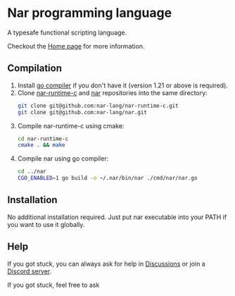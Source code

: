 # Nar programming language

A typesafe functional scripting language.

Checkout the [Home page](https://nar-lang.com/) for more information.

## Compilation

1. Install [go compiler](https://go.dev) if you don't have it (version 1.21 or above is required).
2. Clone [nar-runtime-c](https://github.com/nar-lang/nar-runtime-c) and [nar](https://github.com/nar-lang/nar) repositories into the same directory: 
    ```bash
    git clone git@github.com:nar-lang/nar-runtime-c.git
    git clone git@github.com:nar-lang/nar.git
   ```
3. Compile nar-runtime-c using cmake:
    ```bash
    cd nar-runtime-c
    cmake . && make
    ```
4. Compile nar using go compiler:
   ```bash
   cd ../nar
   CGO_ENABLED=1 go build -o ~/.nar/bin/nar ./cmd/nar/nar.go
   ```
   
## Installation

No additional installation required. Just put nar executable into your PATH if you want to use it globally.

## Help

If you got stuck, you can always ask for help in [Discussions](https://github.com/nar-lang/nar/discussions) or join
a [Discord server](https://discord.gg/sGNJVtNwpU).

If you got stuck, feel free to ask
